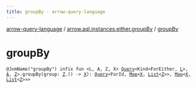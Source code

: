 ```yaml
---
title: groupBy - arrow-query-language
---
```


[arrow-query-language](../index.html) / [arrow.aql.instances.either.groupBy](index.html) / [groupBy](./group-by.html)

# groupBy

`@JvmName("groupBy") infix fun <L, A, Z, X> `[`Query`](../arrow.aql/-query/index.html)`<Kind<ForEither, `[`L`](group-by.html#L)`>, `[`A`](group-by.html#A)`, `[`Z`](group-by.html#Z)`>.groupBy(group: `[`Z`](group-by.html#Z)`.() -> `[`X`](group-by.html#X)`): `[`Query`](../arrow.aql/-query/index.html)`<ForId, `[`Map`](https://kotlinlang.org/api/latest/jvm/stdlib/kotlin.collections/-map/index.html)`<`[`X`](group-by.html#X)`, `[`List`](https://kotlinlang.org/api/latest/jvm/stdlib/kotlin.collections/-list/index.html)`<`[`Z`](group-by.html#Z)`>>, `[`Map`](https://kotlinlang.org/api/latest/jvm/stdlib/kotlin.collections/-map/index.html)`<`[`X`](group-by.html#X)`, `[`List`](https://kotlinlang.org/api/latest/jvm/stdlib/kotlin.collections/-list/index.html)`<`[`Z`](group-by.html#Z)`>>>`